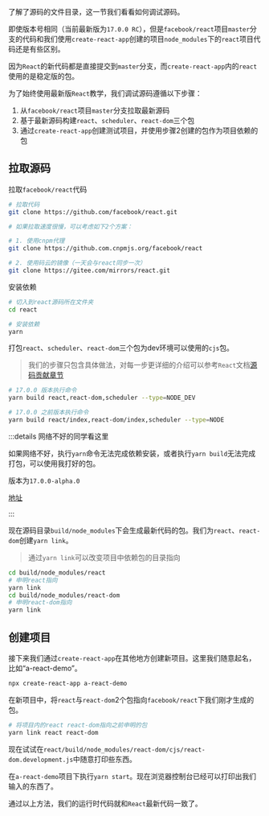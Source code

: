 了解了源码的文件目录，这一节我们看看如何调试源码。

即使版本号相同（当前最新版为`17.0.0 RC`），但是`facebook/react`项目`master`分支的代码和我们使用`create-react-app`创建的项目`node_modules`下的`react`项目代码还是有些区别。

因为`React`的新代码都是直接提交到`master`分支，而`create-react-app`内的`react`使用的是稳定版的包。

为了始终使用最新版`React`教学，我们调试源码遵循以下步骤：

1. 从`facebook/react`项目`master`分支拉取最新源码
2. 基于最新源码构建`react`、`scheduler`、`react-dom`三个包
3. 通过`create-react-app`创建测试项目，并使用步骤2创建的包作为项目依赖的包

## 拉取源码

拉取`facebook/react`代码

```sh
# 拉取代码
git clone https://github.com/facebook/react.git

# 如果拉取速度很慢，可以考虑如下2个方案：

# 1. 使用cnpm代理
git clone https://github.com.cnpmjs.org/facebook/react

# 2. 使用码云的镜像（一天会与react同步一次）
git clone https://gitee.com/mirrors/react.git

```

安装依赖

```sh
# 切入到react源码所在文件夹
cd react

# 安装依赖
yarn
```

打包`react`、`scheduler`、`react-dom`三个包为dev环境可以使用的`cjs`包。

> 我们的步骤只包含具体做法，对每一步更详细的介绍可以参考`React`文档[源码贡献章节](https://zh-hans.reactjs.org/docs/how-to-contribute.html#development-workflow)

```sh
# 17.0.0 版本执行命令
yarn build react,react-dom,scheduler --type=NODE_DEV

# 17.0.0 之前版本执行命令
yarn build react/index,react-dom/index,scheduler --type=NODE

```

:::details 网络不好的同学看这里

如果网络不好，执行`yarn`命令无法完成依赖安装，或者执行`yarn build`无法完成打包，可以使用我打好的包。

版本为`17.0.0-alpha.0`

[地址](https://gitee.com/kasong/react)

:::

现在源码目录`build/node_modules`下会生成最新代码的包。我们为`react`、`react-dom`创建`yarn link`。

> 通过`yarn link`可以改变项目中依赖包的目录指向
```sh
cd build/node_modules/react
# 申明react指向
yarn link
cd build/node_modules/react-dom
# 申明react-dom指向
yarn link
```

## 创建项目

接下来我们通过`create-react-app`在其他地方创建新项目。这里我们随意起名，比如“a-react-demo”。

```sh
npx create-react-app a-react-demo
```

在新项目中，将`react`与`react-dom`2个包指向`facebook/react`下我们刚才生成的包。

```sh
# 将项目内的react react-dom指向之前申明的包
yarn link react react-dom
```

现在试试在`react/build/node_modules/react-dom/cjs/react-dom.development.js`中随意打印些东西。

在`a-react-demo`项目下执行`yarn start`。现在浏览器控制台已经可以打印出我们输入的东西了。


通过以上方法，我们的运行时代码就和`React`最新代码一致了。

